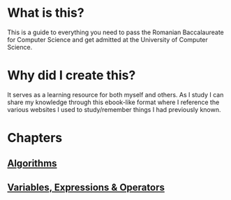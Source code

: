 # What is this?
This is a guide to everything you need to pass the Romanian Baccalaureate for Computer Science and get admitted at the University of Computer Science.

# Why did I create this?
It serves as a learning resource for both myself and others. As I study I can share my knowledge through this ebook-like format where I reference the various websites I used to study/remember things I had previously known.

# Chapters
## [Algorithms](/1.1-Algorithms.md)
## [Variables, Expressions & Operators](/1.2-Variables-Expressions-Operations.md)
